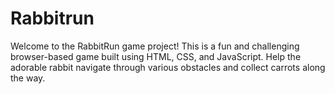 # Rabbitrun
Welcome to the RabbitRun game project! This is a fun and challenging browser-based game built using HTML, CSS, and JavaScript. Help the adorable rabbit navigate through various obstacles and collect carrots along the way.
